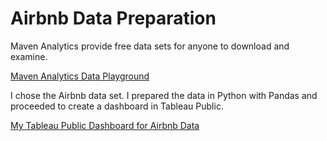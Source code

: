 # Airbnb Data Preparation

Maven Analytics provide free data sets for anyone to download and examine.  

[Maven Analytics Data Playground](https://www.mavenanalytics.io/data-playground)  

I chose the Airbnb data set.  I prepared the data in Python with Pandas and proceeded to create a dashboard in Tableau Public.  

[My Tableau Public Dashboard for Airbnb Data](https://scientist567blog.wordpress.com/2021/05/24/tableau/)   


